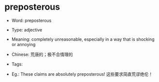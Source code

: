 # preposterous

- Word: preposterous

- Type: adjective
- Meaning: completely unreasonable, especially in a way that is shocking or annoying
- Chinese: 荒唐的；极不合情理的
- Tags: 
- Eg.: These claims are absolutely preposterous! 这些要求简直荒谬绝伦！

